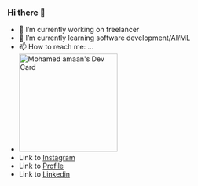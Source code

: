 ### Hi there 👋

- 🔭 I’m currently working on freelancer
- 🌱 I’m currently learning software development/AI/ML
- 📫 How to reach me: ...
- <a href="https://app.daily.dev/mohamedamaan"><img src="https://api.daily.dev/devcards/7a5e586443144576a9fd85758f6b7c85.png?r=eoi" width="200" alt="Mohamed amaan's Dev Card"/></a>
- Link to [Instagram](https://www.instagram.com/_mohamed_amaan_/)
- Link to [Profile](https://modamaan.github.io/Profile_t/)
- Link to [Linkedin](https://www.linkedin.com/in/mohamedamaan319/)

<!--
**modamaan/modamaan** is a ✨ _special_ ✨ repository because its `README.md` (this file) appears on your GitHub profile.

Here are some ideas to get you started:

- 🔭 I’m currently working on ...
- 🌱 I’m currently learning ...
- 👯 I’m looking to collaborate on ...
- 🤔 I’m looking for help with ...
- 💬 Ask me about ...
- 📫 How to reach me: ...
- 😄 Pronouns: ...
- ⚡ Fun fact: ...
-->
